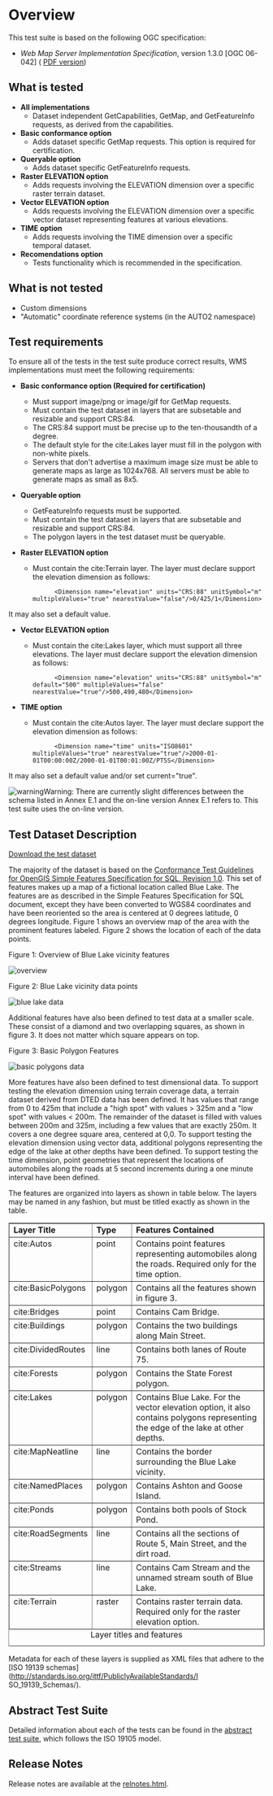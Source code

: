 # Overview

This test suite is based on the following OGC specification:

  * _Web Map Server Implementation Specification_, version 1.3.0 [OGC 06-042] ( [PDF version](http://portal.opengeospatial.org/files/?artifact_id=14416)) 

## What is tested

  * **All implementations**
    * Dataset independent GetCapabilities, GetMap, and GetFeatureInfo requests, as derived from the capabilities.
  * **Basic conformance option**
    * Adds dataset specific GetMap requests. This option is required for certification.
  * **Queryable option**
    * Adds dataset specific GetFeatureInfo requests.
  * **Raster ELEVATION option**
    * Adds requests involving the ELEVATION dimension over a specific raster terrain dataset.
  * **Vector ELEVATION option**
    * Adds requests involving the ELEVATION dimension over a specific vector dataset representing features at various elevations.
  * **TIME option**
    * Adds requests involving the TIME dimension over a specific temporal dataset.
  * **Recomendations option**
    * Tests functionality which is recommended in the specification.

## What is not tested

  * Custom dimensions
  * "Automatic" coordinate reference systems (in the AUTO2 namespace)

## Test requirements

To ensure all of the tests in the test suite produce correct results, WMS
implementations must meet the following requirements:

  * **Basic conformance option (Required for certification)**
    * Must support image/png or image/gif for GetMap requests.
    * Must contain the test dataset in layers that are subsetable and resizable and support CRS:84.
    * The CRS:84 support must be precise up to the ten-thousandth of a degree.
    * The default style for the cite:Lakes layer must fill in the polygon with non-white pixels.
    * Servers that don't advertise a maximum image size must be able to generate maps as large as 1024x768. All servers must be able to generate maps as small as 8x5.
  

  * **Queryable option**
    * GetFeatureInfo requests must be supported.
    * Must contain the test dataset in layers that are subsetable and resizable and support CRS:84.
    * The polygon layers in the test dataset must be queryable.
  

  * **Raster ELEVATION option**
    * Must contain the cite:Terrain layer. The layer must declare support the elevation dimension as follows: 
        
                <Dimension name="elevation" units="CRS:88" unitSymbol="m" multipleValues="true" nearestValue="false"/>0/425/1</Dimension>

It may also set a default value.

  

  * **Vector ELEVATION option**
    * Must contain the cite:Lakes layer, which must support all three elevations. The layer must declare support the elevation dimension as follows: 
        
                <Dimension name="elevation" units="CRS:88" unitSymbol="m" default="500" multipleValues="false" nearestValue="true"/>500,490,480</Dimension>

  * **TIME option**
    * Must contain the cite:Autos layer. The layer must declare support the elevation dimension as follows: 
        
                <Dimension name="time" units="ISO8601" multipleValues="true" nearestValue="true"/>2000-01-01T00:00:00Z/2000-01-01T00:01:00Z/PT5S</Dimension>

It may also set a default value and/or set current="true".

![warning](images/warning.gif)Warning: There are currently slight differences
between the schema listed in Annex E.1 and the on-line version Annex E.1
refers to. This test suite uses the on-line version.

## Test Dataset Description

[Download the test dataset](data-wms-1.3.0.zip)

The majority of the dataset is based on the [Conformance Test Guidelines for
OpenGIS Simple Features Specification for SQL, Revision 1.0](http://portal.opengeospatial.org/files?artifact_id=7587&amp;version=2). This
set of features makes up a map of a fictional location called Blue Lake. The
features are as described in the Simple Features Specification for SQL
document, except they have been converted to WGS84 coordinates and have been
reoriented so the area is centered at 0 degrees latitude, 0 degrees longitude.
Figure 1 shows an overview map of the area with the prominent features
labeled. Figure 2 shows the location of each of the data points.

Figure 1: Overview of Blue Lake vicinity features

![overview](images/bluelake_features.gif)

Figure 2: Blue Lake vicinity data points

![blue lake data](images/bluelake_coordinates.gif)

Additional features have also been defined to test data at a smaller scale.
These consist of a diamond and two overlapping squares, as shown in figure 3.
It does not matter which square appears on top.  

Figure 3: Basic Polygon Features

![basic polygons data](images/basic_polygons.gif)

More features have also been defined to test dimensional data. To support
testing the elevation dimension using terrain coverage data, a terrain dataset
derived from DTED data has been defined. It has values that range from 0 to
425m that include a "high spot" with values > 325m and a "low spot" with
values < 200m. The remainder of the dataset is filled with values between 200m
and 325m, including a few values that are exactly 250m. It covers a one degree
square area, centered at 0,0. To support testing the elevation dimension using
vector data, additional polygons representing the edge of the lake at other
depths have been defined. To support testing the time dimension, point
geometries that represent the locations of automobiles along the roads at 5
second increments during a one minute interval have been defined.  
  
The features are organized into layers as shown in table below. The layers may
be named in any fashion, but must be titled exactly as shown in the table.  

 <table border="1">
        <caption align="bottom">Layer titles and features</caption>
        <tr><td valign="top"><b>Layer Title</b></td><td valign="top"><b>Type</b></td>
            <td><b>Features Contained</b></td></tr>
        <tr><td valign="top">cite:Autos</td><td valign="top">point</td>
            <td>Contains point features representing automobiles along the roads.  Required only for the time option.</td></tr>
        <tr><td valign="top">cite:BasicPolygons</td><td valign="top">polygon</td>
            <td>Contains all the features shown in figure 3.</td></tr>
        <tr><td valign="top">cite:Bridges</td><td valign="top">point</td>
            <td>Contains Cam Bridge.</td></tr>
        <tr><td valign="top">cite:Buildings</td><td valign="top">polygon</td>
            <td>Contains the two buildings along Main Street.</td></tr>
        <tr><td valign="top">cite:DividedRoutes</td><td valign="top">line</td>
            <td>Contains both lanes of Route 75.</td></tr>
        <tr><td valign="top">cite:Forests</td><td valign="top">polygon</td>
            <td>Contains the State Forest polygon.</td></tr>
        <tr><td valign="top">cite:Lakes</td><td valign="top">polygon</td>
            <td>Contains Blue Lake.  For the vector elevation option, it also contains polygons representing the edge of the lake at other depths.</td></tr>
        <tr><td valign="top">cite:MapNeatline</td><td valign="top">line</td>
            <td>Contains the border surrounding the Blue Lake vicinity.</td></tr>
        <tr><td valign="top">cite:NamedPlaces</td><td valign="top">polygon</td>
            <td>Contains Ashton and Goose Island.</td></tr>
        <tr><td valign="top">cite:Ponds</td><td valign="top">polygon</td>
            <td>Contains both pools of Stock Pond.</td></tr>
        <tr><td valign="top">cite:RoadSegments</td><td valign="top">line</td>
            <td>Contains all the sections of Route 5, Main Street, and the dirt road.</td></tr>
        <tr><td valign="top">cite:Streams</td><td valign="top">line</td>
            <td>Contains Cam Stream and the unnamed stream south of Blue Lake.</td></tr>
        <tr><td valign="top">cite:Terrain</td><td valign="top">raster</td>
            <td>Contains raster terrain data.  Required only for the raster elevation option.</td></tr>
</table>

Metadata for each of these layers is supplied as XML files that adhere to the
[ISO 19139 schemas](http://standards.iso.org/ittf/PubliclyAvailableStandards/I
SO_19139_Schemas/).

## Abstract Test Suite

Detailed information about each of the tests can be found in the [abstract
test suite](wms-1_3_0-ats.html), which follows the ISO 19105 model.

## Release Notes

Release notes are available at the [relnotes.html](relnotes.html).

